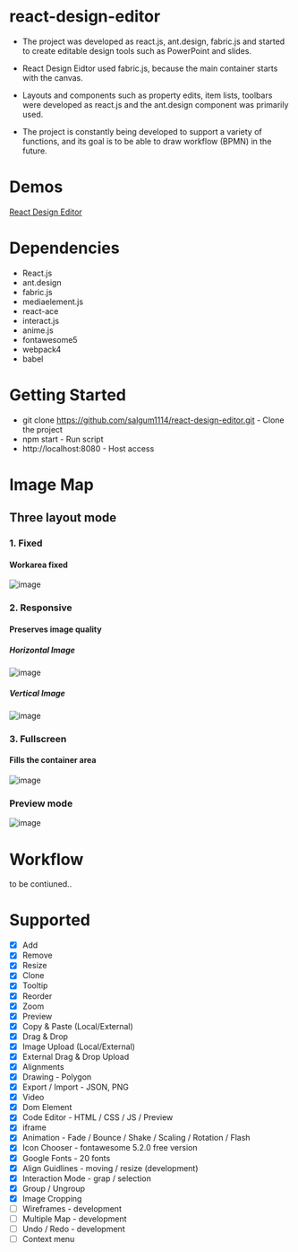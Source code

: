 # react-design-editor
- The project was developed as react.js, ant.design, fabric.js and started to create editable design tools such as PowerPoint and slides.

- React Design Eidtor used fabric.js, because the main container starts with the canvas.

- Layouts and components such as property edits, item lists, toolbars were developed as react.js and the ant.design component was primarily used.

- The project is constantly being developed to support a variety of functions, and its goal is to be able to draw workflow (BPMN) in the future.

# Demos
[React Design Editor](https://salgum1114.github.io/)

# Dependencies
- React.js
- ant.design
- fabric.js
- mediaelement.js
- react-ace
- interact.js
- anime.js
- fontawesome5
- webpack4
- babel

# Getting Started
- git clone https://github.com/salgum1114/react-design-editor.git - Clone the project
- npm start - Run script
- http://localhost:8080 - Host access

# Image Map
## Three layout mode
### 1. Fixed
#### Workarea fixed

![image](https://user-images.githubusercontent.com/19975642/45008644-cdae1900-b03e-11e8-84bb-a1742a03f6f0.PNG)

### 2. Responsive
#### Preserves image quality
##### Horizontal Image
![image](https://user-images.githubusercontent.com/19975642/45008653-d30b6380-b03e-11e8-91d1-b3944fa798be.PNG)

##### Vertical Image
![image](https://user-images.githubusercontent.com/19975642/45008654-d3a3fa00-b03e-11e8-9e9d-5ed644539b3e.PNG)

### 3. Fullscreen
#### Fills the container area

![image](https://user-images.githubusercontent.com/19975642/45008657-d4d52700-b03e-11e8-8f6f-6b5ac3bcafb0.PNG)

### Preview mode

![image](https://user-images.githubusercontent.com/19975642/45008659-d6065400-b03e-11e8-9eb6-92ea6fbbfd6e.PNG)

# Workflow
to be contiuned..

# Supported
- [x] Add
- [x] Remove
- [x] Resize
- [x] Clone
- [x] Tooltip
- [x] Reorder
- [x] Zoom
- [x] Preview
- [x] Copy & Paste (Local/External)
- [x] Drag & Drop
- [x] Image Upload (Local/External)
- [x] External Drag & Drop Upload
- [x] Alignments
- [x] Drawing - Polygon
- [x] Export / Import - JSON, PNG
- [x] Video
- [x] Dom Element
- [x] Code Editor - HTML / CSS / JS / Preview
- [x] iframe
- [x] Animation - Fade / Bounce / Shake / Scaling / Rotation / Flash
- [x] Icon Chooser - fontawesome 5.2.0 free version
- [x] Google Fonts - 20 fonts
- [x] Align Guidlines - moving / resize (development)
- [x] Interaction Mode - grap / selection
- [x] Group / Ungroup
- [x] Image Cropping
- [ ] Wireframes - development
- [ ] Multiple Map - development
- [ ] Undo / Redo - development
- [ ] Context menu
